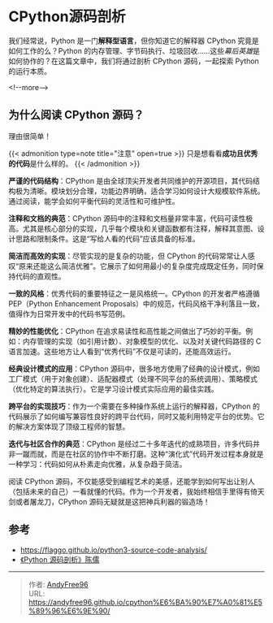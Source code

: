 # CPython源码剖析


我们经常说，Python 是一门**解释型语言**，但你知道它的解释器 CPython 究竟是如何工作的么？Python 的内存管理、字节码执行、垃圾回收……这些*幕后英雄*是如何协作的？在这篇文章中，我们将通过剖析 CPython 源码，一起探索 Python 的运行本质。

&lt;!--more--&gt;

## 为什么阅读 CPython 源码？

理由很简单！

{{&lt; admonition type=note title=&#34;注意&#34; open=true &gt;}}
只是想看看**成功且优秀的代码**是什么样的。
{{&lt; /admonition &gt;}}

**严谨的代码结构**：CPython 是由全球顶尖开发者共同维护的开源项目，其代码结构极为清晰。模块划分合理，功能边界明确，适合学习如何设计大规模软件系统。通过阅读，能学会如何平衡代码的灵活性和可维护性。

**注释和文档的典范**：CPython 源码中的注释和文档量非常丰富，代码可读性极高。尤其是核心部分的实现，几乎每个模块和关键函数都有注释，解释其意图、设计思路和限制条件。这是“写给人看的代码”应该具备的标准。

**简洁而高效的实现**：尽管实现的是复杂的功能，但 CPython 的代码常常让人感叹“原来还能这么简洁优雅”。它展示了如何用最小的复杂度完成既定任务，同时保持代码的直观性。

**一致的风格**：优秀代码的重要特征之一是风格统一。CPython 的开发者严格遵循 PEP（Python Enhancement Proposals）中的规范，代码风格干净利落且一致，值得作为日常开发中的代码书写范例。

**精妙的性能优化**：CPython 在追求易读性和高性能之间做出了巧妙的平衡。例如：内存管理的实现（如引用计数）、对象模型的优化、以及对关键代码路径的 C 语言加速。这些地方让人看到“优秀代码”不仅是可读的，还能高效运行。

**经典设计模式的应用**：CPython 源码中，很多地方使用了经典的设计模式，例如工厂模式（用于对象创建）、适配器模式（处理不同平台的系统调用）、策略模式（优化特定的算法执行）。它是学习设计模式实际应用的最佳实践。

**跨平台的实现技巧**：作为一个需要在多种操作系统上运行的解释器，CPython 的代码展示了如何编写兼容性良好的跨平台代码，同时又能利用特定平台的优势。它的解决方案体现了顶级工程师的智慧。

**迭代与社区合作的典范**：CPython 是经过二十多年迭代的成熟项目，许多代码并非一蹴而就，而是在社区的协作中不断打磨。这种“演化式”代码开发过程本身就是一种学习：代码如何从朴素走向优雅，从复杂趋于简洁。

阅读 CPython 源码，不仅能感受到编程艺术的美感，还能学到如何写出让别人（包括未来的自己）一看就懂的代码。作为一个开发者，我始终相信手里得有倚天剑或者屠龙刀，CPython 源码无疑就是这把神兵利器的锻造场！

## 参考

- https://flaggo.github.io/python3-source-code-analysis/
- [《Python 源码剖析》陈儒](https://book.douban.com/subject/3117898/)


---

> 作者: [AndyFree96](https://andyfree96.github.io/)  
> URL: https://andyfree96.github.io/cpython%E6%BA%90%E7%A0%81%E5%89%96%E6%9E%90/  

